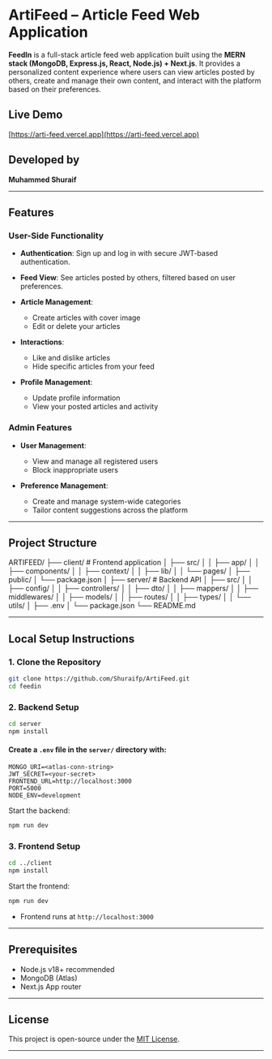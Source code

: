 

# ArtiFeed – Article Feed Web Application

**FeedIn** is a full-stack article feed web application built using the **MERN stack (MongoDB, Express.js, React, Node.js) + Next.js**. It provides a personalized content experience where users can view articles posted by others, create and manage their own content, and interact with the platform based on their preferences.

##  Live Demo

[https://arti-feed.vercel.app](https://arti-feed.vercel.app) 

##  Developed by

**Muhammed Shuraif**

---

##  Features

###  User-Side Functionality

* **Authentication**: Sign up and log in with secure JWT-based authentication.
* **Feed View**: See articles posted by others, filtered based on user preferences.
* **Article Management**:

  * Create articles with cover image
  * Edit or delete your articles
* **Interactions**:

  * Like and dislike articles
  * Hide specific articles from your feed
* **Profile Management**:

  * Update profile information 
  * View your posted articles and activity

###  Admin Features

* **User Management**:

  * View and manage all registered users
  * Block  inappropriate users
* **Preference Management**:

  * Create and manage system-wide categories
  * Tailor content suggestions across the platform

---

##  Project Structure

ARTIFEED/
├── client/                 # Frontend application
│   ├── src/
│   │   ├── app/
│   │   ├── components/
│   │   ├── context/
│   │   ├── lib/
│   │   └── pages/
│   ├── public/
│   └── package.json
│
├── server/                 # Backend API
│   ├── src/
│   │   ├── config/
│   │   ├── controllers/
│   │   ├── dto/
│   │   ├── mappers/
│   │   ├── middlewares/
│   │   ├── models/
│   │   ├── routes/
│   │   ├── types/
│   │   └── utils/
│   ├── .env
│   └── package.json
└── README.md

---

##  Local Setup Instructions

### 1. Clone the Repository

```bash
git clone https://github.com/Shuraifp/ArtiFeed.git
cd feedin
```

### 2. Backend Setup

```bash
cd server
npm install
```

#### Create a `.env` file in the `server/` directory with:

```env
MONGO_URI=<atlas-conn-string>
JWT_SECRET=<your-secret>
FRONTEND_URL=http://localhost:3000
PORT=5000
NODE_ENV=development
```

Start the backend:

```bash
npm run dev
```

### 3. Frontend Setup

```bash
cd ../client
npm install
```


Start the frontend:

```bash
npm run dev
```

* Frontend runs at `http://localhost:3000`

---

##  Prerequisites

* Node.js v18+ recommended
* MongoDB (Atlas)
* Next.js App router

---

##  License

This project is open-source under the [MIT License](LICENSE).

---

